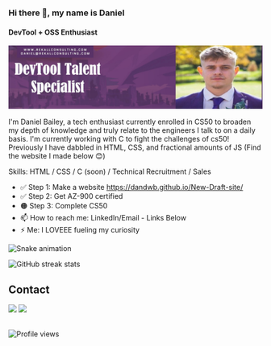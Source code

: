 ### Hi there 👋, my name is Daniel
#### DevTool + OSS Enthusiast
![DevTool Enthusiast](Untitled.jpg)

I'm Daniel Bailey, a tech enthusiast currently enrolled in CS50 to broaden my depth of knowledge and truly relate to the engineers I talk to on a daily basis. I'm currently working with C to fight the challenges of cs50! Previously I have dabbled in HTML, CSS, and fractional amounts of JS (Find the website I made below 😊)

Skills: HTML / CSS / C (soon) / Technical Recruitment / Sales

- ✅ Step 1: Make a website https://dandwb.github.io/New-Draft-site/ 
- ✅ Step 2: Get AZ-900 certified
- 🟠 Step 3: Complete CS50
- 📫 How to reach me: LinkedIn/Email - Links Below 
- ⚡ Me: I LOVEEE fueling my curiosity
 
 ![Snake animation](https://github.com/DanDWB/DanDWB/blob/output/github-contribution-grid-snake.svg) 


![GitHub streak stats](https://github-readme-streak-stats.herokuapp.com/?user=DanDWB)



  

## Contact 
<div> 
  <a href="https://www.linkedin.com/in/dan-devtool-talent-specialist/" target="_blank"><img src="https://img.shields.io/badge/-LinkedIn-%230077B5?style=for-the-badge&logo=linkedin&logoColor=white" target="_blank"></a> 
  <a href = "mailto: daniel@rekallconsulting.com"><img src="https://img.shields.io/badge/-Gmail-%23333?style=for-the-badge&logo=gmail&logoColor=white" target="_blank"></a>
 </br>
</br>
 
</div>

![Profile views](https://gpvc.arturio.dev/DanDWB)  


